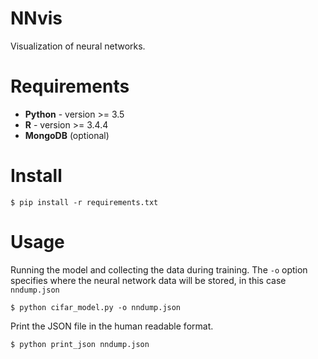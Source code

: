 NNvis
=====

Visualization of neural networks.

Requirements
============

 - **Python** - version >= 3.5
 - **R** - version >= 3.4.4
 - **MongoDB** (optional)

Install
=======

`$ pip install -r requirements.txt`

Usage
=====

Running the model and collecting the data during training.
The `-o` option specifies where the neural network data will be stored, in this case `nndump.json`

`$ python cifar_model.py -o nndump.json`

Print the JSON file in the human readable format.

`$ python print_json nndump.json`

